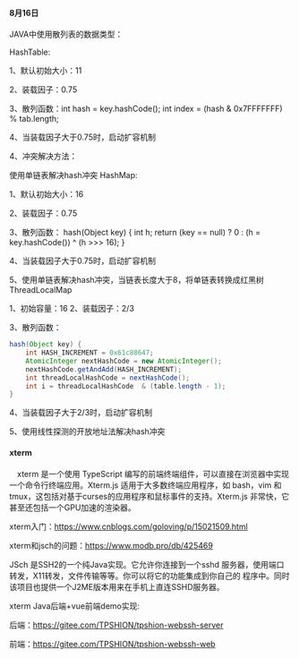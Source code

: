 #### 8月16日

JAVA中使用散列表的数据类型：

 HashTable: 

1、默认初始大小：11 

2、装载因子：0.75 

3、散列函数：int hash = key.hashCode(); int index = (hash & 0x7FFFFFFF) % tab.length;

 4、当装载因子大于0.75时，启动扩容机制 

4、冲突解决方法：

使用单链表解决hash冲突 HashMap: 

1、默认初始大小：16 

2、装载因子：0.75 

3、散列函数： hash(Object key) { int h; return (key == null) ? 0 : (h = key.hashCode()) ^ (h >>> 16); } 

4、当装载因子大于0.75时，启动扩容机制

 5、使用单链表解决hash冲突，当链表长度大于8，将单链表转换成红黑树 ThreadLocalMap 

1、初始容量：16 2、装载因子：2/3 

3、散列函数： 

```java
hash(Object key) { 
    int HASH_INCREMENT = 0x61c88647;
    AtomicInteger nextHashCode = new AtomicInteger(); 
    nextHashCode.getAndAdd(HASH_INCREMENT);
    int threadLocalHashCode = nextHashCode();
    int i = threadLocalHashCode  & (table.length - 1); 
} 

```

4、当装载因子大于2/3时，启动扩容机制 

5、使用线性探测的开放地址法解决hash冲突 

#### xterm

　xterm 是一个使用 TypeScript 编写的前端终端组件，可以直接在浏览器中实现一个命令行终端应用。Xterm.js 适用于大多数终端应用程序，如 bash，vim 和 tmux，这包括对基于curses的应用程序和鼠标事件的支持。Xterm.js 非常快，它甚至还包括一个GPU加速的渲染器。 

xterm入门：https://www.cnblogs.com/goloving/p/15021509.html

xterm和jsch的问题：https://www.modb.pro/db/425469

JSch 是SSH2的一个纯Java实现。它允许你连接到一个sshd 服务器，使用端口转发，X11转发，文件传输等等。你可以将它的功能集成到你自己的 程序中。同时该项目也提供一个J2ME版本用来在手机上直连SSHD服务器。 

xterm Java后端+vue前端demo实现:

后端：https://gitee.com/TPSHION/tpshion-webssh-server

前端：https://gitee.com/TPSHION/tpshion-webssh-web
